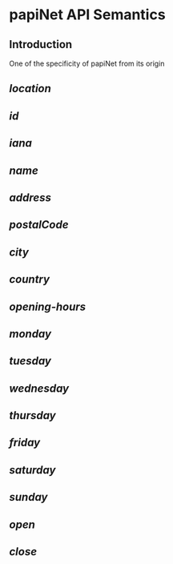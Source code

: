 # papiNet API Semantics

## Introduction

One of the specificity of papiNet from its origin 

## _location_

## _id_

## _iana_

## _name_

## _address_

## _postalCode_

## _city_

## _country_

## _opening-hours_

## _monday_

## _tuesday_

## _wednesday_

## _thursday_

## _friday_

## _saturday_

## _sunday_

## _open_

## _close_
